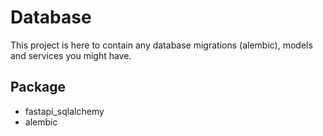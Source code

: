 # Database

This project is here to contain any database migrations (alembic), models and services you might have.

## Package

* fastapi_sqlalchemy
* alembic